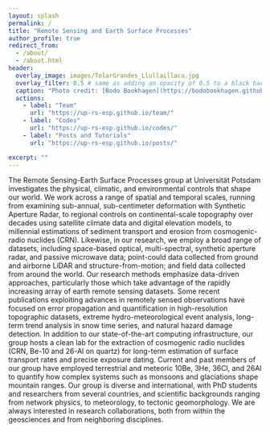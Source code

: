 ```yaml
---
layout: splash
permalink: /
title: "Remote Sensing and Earth Surface Processes"
author_profile: true
redirect_from: 
  - /about/
  - /about.html
header:
  overlay_image: images/TolarGrandes_Llullaillaco.jpg
  overlay_filter: 0.5 # same as adding an opacity of 0.5 to a black background
  caption: "Photo credit: [Bodo Bookhagen](https://bodobookhagen.github.io/)"
  actions:
    - label: "Team"
      url: "https://up-rs-esp.github.io/team/"
    - label: "Codes"
      url: "https://up-rs-esp.github.io/codes/"
    - label: "Posts and Tutorials"
      url: "https://up-rs-esp.github.io/posts/"

excerpt: ""
---
```


The Remote Sensing-Earth Surface Processes group at Universität Potsdam investigates the physical, climatic, and environmental controls that shape our world. We work across a range of spatial and temporal scales, running from examining sub-annual, sub-centimeter deformation with Synthetic Aperture Radar, to regional controls on continental-scale topography over decades using satellite climate data and digital elevation models, to millennial estimations of sediment transport and erosion from cosmogenic-radio nuclides (CRN). Likewise, in our research, we employ a broad range of datasets, including space-based optical, multi-spectral, synthetic aperture radar, and passive microwave data; point-could data collected from ground and airborne LiDAR and structure-from-motion; and field data collected from around the world. 
Our research methods emphasize data-driven approaches, particularly those which take advantage of the rapidly increasing array of earth remote sensing datasets. Some recent publications exploiting advances in remotely sensed observations have focused on error propagation and quantification in high-resolution topographic datasets, extreme hydro-meteorological event analysis, long-term trend analysis in snow time series, and natural hazard damage detection. In addition to our state-of-the-art computing infrastructure, our group hosts a clean lab for the extraction of cosmogenic radio nuclides (CRN, Be-10 and 26-Al on quartz) for long-term estimation of surface transport rates and precise exposure dating. Current and past members of our group have employed terrestrial and meteoric 10Be, 3He, 36Cl, and 26Al to quantify how complex systems such as monsoons and glaciations shape mountain ranges.
Our group is diverse and international, with PhD students and researchers from several countries, and scientific backgrounds ranging from network physics, to meteorology, to tectonic geomorphology. We are always interested in research collaborations, both from within the geosciences and from neighboring disciplines. 
